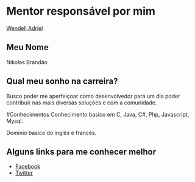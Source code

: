 # Mentor responsável por mim

[Wendell Adriel](/profiles/mentors/profiles/wendell_adriel.md)

## Meu Nome

Nikolas Brandão

## Qual meu sonho na carreira?

Busco poder me aperfeiçoar como desenvolvedor para um dia poder contribuir nas mais diversas soluções e com a comunidade.

#Conhecimentos
Conhecimento basico em C, Java, C#, Php, Javascript, Mysql.

Dominio basico do inglês e francês.

## Alguns links para me conhecer melhor

- [Facebook](https://www.facebook.com/NikolasBrandao)
- [Twitter](https://twitter.com/ofabricante)

